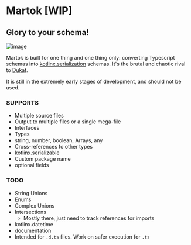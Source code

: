 Martok [WIP]
==
## Glory to your schema!

![image](https://user-images.githubusercontent.com/542872/141661639-3dc8c2e3-d44d-4e56-bed5-7aea1c1f4cb8.png)


Martok is built for one thing and one thing only: 
converting Typescript schemas into 
[kotlinx.serialization](https://github.com/Kotlin/kotlinx.serialization) 
schemas. It's the brutal and chaotic rival to 
[Dukat](https://github.com/Kotlin/dukat).

It is still in the extremely early stages of development, and should not be used.

### SUPPORTS
* Multiple source files
* Output to multiple files or a single mega-file
* Interfaces
* Types
* string, number, boolean, Arrays, any
* Cross-references to other types
* kotlinx.serializable
* Custom package name
* optional fields

### TODO
* String Unions
* Enums
* Complex Unions
* Intersections
  * Mostly there, just need to track references for imports
* kotlinx.datetime
* documentation
* Intended for `.d.ts` files. Work on safer execution for `.ts` 

